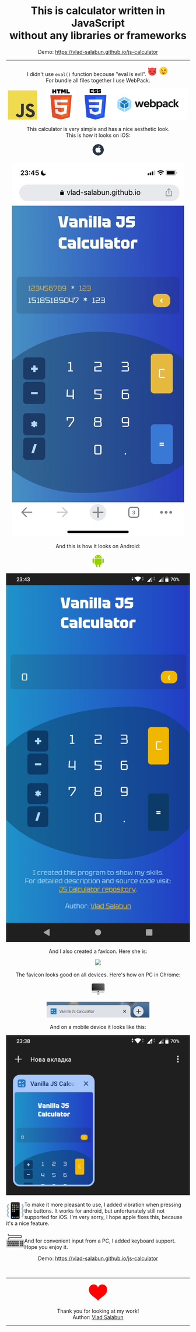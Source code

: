 <h1 align="center">This is calculator written in JavaScript<br> without any libraries or frameworks</h1>

<p align="center">
Demo:
<a href="https://vlad-salabun.github.io/js-calculator" target="_blank">https://vlad-salabun.github.io/js-calculator</a>
</p>

----------

<p align="center">
I didn't use <code>eval()</code> function becouse "eval is evil".
<picture><img src="src/images/devilhorns-svgrepo-com.svg" width="25px"></picture>
<picture><img src="src/images/winking-face-svgrepo-com.svg" width="29px"></picture><br>
For bundle all files together I use WebPack.
</p>
<p align="center">
<picture>
    <img src="src/images/JavaScript-logo.png" width="80px">
</picture>
<picture>
    <img src="src/images/html-5-logo-svgrepo-com.svg" width="83px" style="margin-left:20px">
</picture>
<picture>
    <img src="src/images/CSS3_logo_and_wordmark.svg" width="60px" style="margin-left:20px">
</picture>

<picture>
    <img src="src/images/logo-on-white-bg.svg" width="220px">
</picture>
</p>


<p align="center">
This calculator is very simple and has a nice aesthetic look.<br>
This is how it looks on  iOS:
</p>
<p align="center">
<picture><img src="src/images/apple-svgrepo-com.svg" width="35px"></picture>
<p align="center">
<picture><img src="src/images/ios.jpg"></picture>
</p>

<p align="center">
And this is how it looks on Android:
</p>
<p align="center">
<picture><img src="src/images/android-color-svgrepo-com.svg" width="35px"></picture>
</p>
<p align="center">
<picture><img src="src/images/android.jpg"></picture>
</p>

<p align="center">
And I also created a favicon. Here she is:
</p>
<p align="center">
<picture><img src="src/favicon.ico"></picture>
</p>
<p align="center">
The favicon looks good on all devices.
Here's how on PC in Chrome:
</p>

<p align="center">
<picture><img src="src/images/pc-svgrepo-com.svg" width="35px"></picture>
</p>

<p align="center">
<picture><img src="src/images/chrome-tab.png"></picture>
</p>

<p align="center">
And on a mobile device it looks like this:
</p>
<p align="center">
<picture><img src="src/images/favicon-android.png"></picture>
</p>


<p>
<picture>
<img src="src/images/vibration-mode-svgrepo-com.svg" width="50px" align="left">
</picture>
 To make it more pleasant to use, I added vibration when pressing the buttons. It works for android, but unfortunately still not supported for iOS. I'm very sorry, I hope apple fixes this, because it's a nice feature.
</p>

<p>
<picture><img src="src/images/keyboard-svgrepo-com.svg" width="50px" align="left"></picture>
 <br>
And for convenient input from a PC, I added keyboard support. Hope you enjoy it.
</p>
<p align="center">
Demo:
<a href="https://vlad-salabun.github.io/js-calculator" target="_blank">https://vlad-salabun.github.io/js-calculator</a>
</p>
<br>

----------
<p align="center">
<picture><img src="src/images/heart-logo-svgrepo-com.svg" width="50px"></picture>

</p>
<p align="center">
Thank you for looking at my work!<br>
Author: <a href="https://vlad-salabun.github.io">Vlad Salabun</a>
</p>

----------
